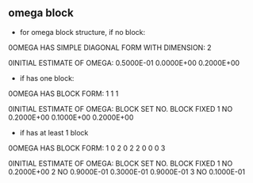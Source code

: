## omega block

* for omega block structure, if no block:

0OMEGA HAS SIMPLE DIAGONAL FORM WITH DIMENSION:   2

0INITIAL ESTIMATE OF OMEGA:
 0.5000E-01
 0.0000E+00   0.2000E+00

 * if has one block:

0OMEGA HAS BLOCK FORM:
  1
  1  1

 0INITIAL ESTIMATE OF OMEGA:
  BLOCK SET NO.   BLOCK                                                                    FIXED
         1                                                                                   NO
                   0.2000E+00
                   0.1000E+00   0.2000E+00

* if has at least 1 block

0OMEGA HAS BLOCK FORM:
  1
  0  2
  0  2  2
  0  0  0  3

 0INITIAL ESTIMATE OF OMEGA:
  BLOCK SET NO.   BLOCK                                                                    FIXED
         1                                                                                   NO
                   0.2000E+00
         2                                                                                   NO
                   0.9000E-01
                   0.3000E-01   0.9000E-01
         3                                                                                   NO
                   0.1000E-01
